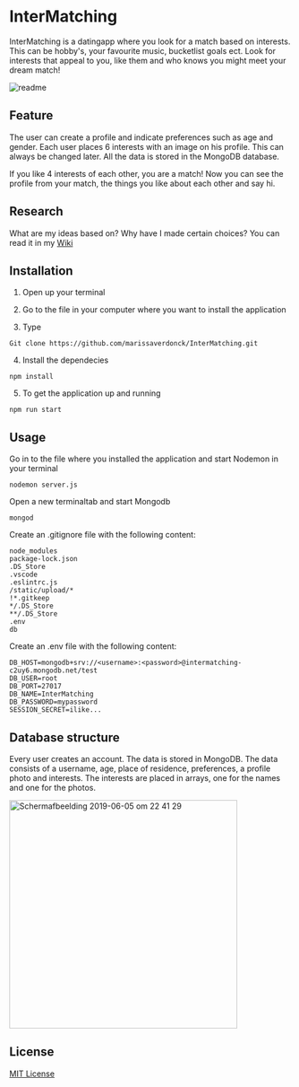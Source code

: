 # InterMatching
InterMatching is a datingapp where you look for a match based on interests. This can be hobby's, your favourite music, bucketlist goals ect. Look for interests that appeal to you, like them and who knows you might meet your dream match! 

![readme](https://user-images.githubusercontent.com/43657951/59041826-adcfae00-8879-11e9-881e-60e8ce3c687f.png)

## Feature 
The user can create a profile and indicate preferences such as age and gender. Each user places 6 interests with an image on his profile. This can always be changed later. All the data is stored in the MongoDB database.

If you like 4 interests of each other, you are a match! Now you can see the profile from your match, the things you like about each other and say hi.

## Research 
What are my ideas based on? Why have I made certain choices? You can read it in my [Wiki](https://github.com/marissaverdonck/BlokTech_DatingApp/wiki)

## Installation
1. Open up your terminal

2. Go to the file in your computer where you want to install the application

3. Type<br/>
```
Git clone https://github.com/marissaverdonck/InterMatching.git
```

4. Install the dependecies<br/>
```
npm install
```

5. To get the application up and running<br/>
```
npm run start
```

## Usage
Go in to the file where you installed the application and start Nodemon in your terminal
```
nodemon server.js
```
Open a new terminaltab and start Mongodb
```
mongod
```

Create an .gitignore file with the following content:

```
node_modules
package-lock.json
.DS_Store
.vscode
.eslintrc.js
/static/upload/*
!*.gitkeep
*/.DS_Store
**/.DS_Store
.env
db
```


Create an .env file with the following content:

```
DB_HOST=mongodb+srv://<username>:<password>@intermatching-c2uy6.mongodb.net/test
DB_USER=root
DB_PORT=27017
DB_NAME=InterMatching
DB_PASSWORD=mypassword
SESSION_SECRET=ilike...
```



## Database structure

Every user creates an account. The data is stored in MongoDB. The data consists of a username, age, place of residence, preferences, a profile photo and interests. The interests are placed in arrays, one for the names and one for the photos.

<img width="407" alt="Schermafbeelding 2019-06-05 om 22 41 29" src="https://user-images.githubusercontent.com/43657951/59035836-6d1e6780-886e-11e9-9429-c6468f2c839d.png">




## License
[MIT License](https://github.com/marissaverdonck/BlokTech_DatingApp/blob/master/license)

